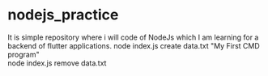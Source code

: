 # nodejs_practice
It is simple repository where i will code of NodeJs which I am learning for a backend of flutter applications.
node index.js create data.txt "My First CMD program"<br>
node index.js remove data.txt
